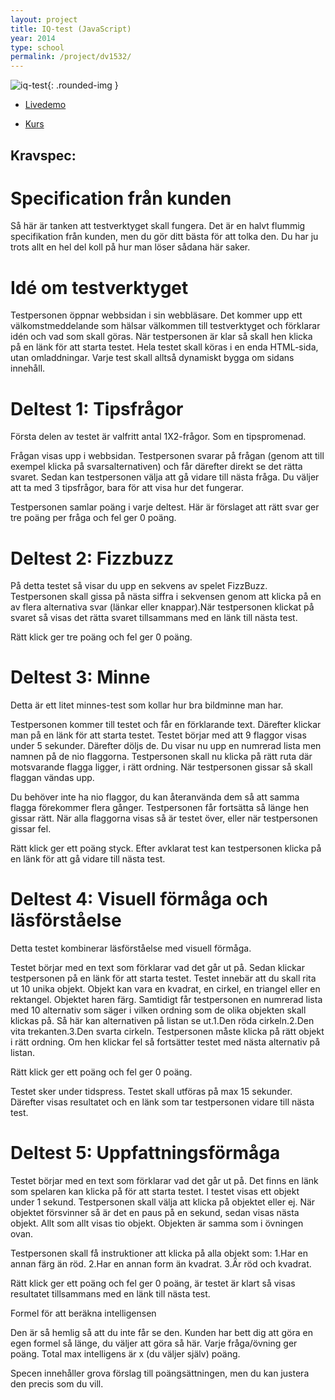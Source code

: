 ```yaml
---
layout: project
title: IQ-test (JavaScript)
year: 2014
type: school
permalink: /project/dv1532/
---
```


![iq-test](/files/images/iq_test.png){: .rounded-img }

- [Livedemo](//root.oskaremilsson.se/exempel/intelligence/)

- [Kurs](/courses/dv1532)

Kravspec:
---

Specification från kunden
===
Så här är tanken att testverktyget skall fungera. Det är en halvt flummig specifikation från kunden,
men du gör ditt bästa för att tolka den. Du har ju trots allt en hel del koll på hur man löser sådana här saker.

Idé om testverktyget
===
Testpersonen öppnar webbsidan i sin webbläsare. Det kommer upp ett välkomstmeddelande som hälsar välkommen till testverktyget
och förklarar idén och vad som skall göras. När testpersonen är klar så skall hen klicka på en länk för att starta testet.
Hela testet skall köras i en enda HTML-sida, utan omladdningar. Varje test skall alltså dynamiskt bygga om sidans innehåll.

Deltest 1: Tipsfrågor
===
Första delen av testet är valfritt antal 1X2-frågor. Som en tipspromenad.

Frågan visas upp i webbsidan. Testpersonen svarar på frågan (genom att till exempel klicka på svarsalternativen) och får därefter direkt se det rätta svaret.
Sedan kan testpersonen välja att gå vidare till nästa fråga. Du väljer att ta med 3 tipsfrågor, bara för att visa hur det fungerar.

Testpersonen samlar poäng i varje deltest. Här är förslaget att rätt svar ger tre poäng per fråga och fel ger 0 poäng.

Deltest 2: Fizzbuzz
===
På detta testet så visar du upp en sekvens av spelet FizzBuzz. Testpersonen skall gissa på nästa siffra i sekvensen genom
att klicka på en av flera alternativa svar (länkar eller knappar).När testpersonen klickat på svaret så visas det rätta svaret tillsammans med en länk till nästa test.

Rätt klick ger tre poäng och fel ger 0 poäng.

Deltest 3: Minne
===
Detta är ett litet minnes-test som kollar hur bra bildminne man har.

Testpersonen kommer till testet och får en förklarande text. Därefter klickar man på en länk för att starta testet.
Testet börjar med att 9 flaggor visas under 5 sekunder. Därefter döljs de. Du visar nu upp en numrerad lista men namnen på de nio flaggorna.
Testpersonen skall nu klicka på rätt ruta där motsvarande flagga ligger, i rätt ordning. När testpersonen gissar så skall flaggan vändas upp.

Du behöver inte ha nio flaggor, du kan återanvända dem så att samma flagga förekommer flera gånger.
Testpersonen får fortsätta så länge hen gissar rätt. När alla flaggorna visas så är testet över, eller när testpersonen gissar fel.

Rätt klick ger ett poäng styck. Efter avklarat test kan testpersonen klicka på en länk för att gå vidare till nästa test.

Deltest 4: Visuell förmåga och läsförståelse
===
Detta testet kombinerar läsförståelse med visuell förmåga.

Testet börjar med en text som förklarar vad det går ut på. Sedan klickar testpersonen på en länk för att starta testet.
Testet innebär att du skall rita ut 10 unika objekt. Objekt kan vara en kvadrat, en cirkel, en triangel eller en rektangel.
Objektet haren färg. Samtidigt får testpersonen en numrerad lista med 10 alternativ som säger i vilken ordning som de olika objekten skall klickas på.
Så här kan alternativen på listan se ut.1.Den röda cirkeln.2.Den vita trekanten.3.Den svarta cirkeln. Testpersonen måste klicka på rätt objekt i rätt ordning.
Om hen klickar fel så fortsätter testet med nästa alternativ på listan.

Rätt klick ger ett poäng och fel ger 0 poäng.

Testet sker under tidspress. Testet skall utföras på max 15 sekunder.
Därefter visas resultatet och en länk som tar testpersonen vidare till nästa test.

Deltest 5: Uppfattningsförmåga
===
Testet börjar med en text som förklarar vad det går ut på. Det finns en länk som spelaren kan klicka på för att starta testet.
I testet visas ett objekt under 1 sekund. Testpersonen skall välja att klicka på objektet eller ej.
När objektet försvinner så är det en paus på en sekund, sedan visas nästa objekt. Allt som allt visas tio objekt.
Objekten är samma som i övningen ovan.

Testpersonen skall få instruktioner att klicka på alla objekt som:
1.Har en annan färg än röd.
2.Har en annan form än kvadrat.
3.Är röd och kvadrat.

Rätt klick ger ett poäng och fel ger 0 poäng, är testet är klart så visas resultatet tillsammans med en länk till nästa test.

Formel för att beräkna intelligensen

Den är så hemlig så att du inte får se den. Kunden har bett dig att göra en egen formel så länge, du väljer att göra så här.
Varje fråga/övning ger poäng. Total max intelligens är x (du väljer själv) poäng.

Specen innehåller grova förslag till poängsättningen, men du kan justera den precis som du vill.
